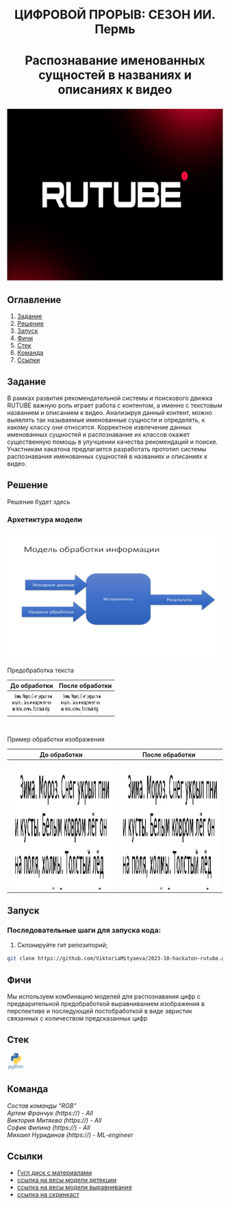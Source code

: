# <p align="center"> ЦИФРОВОЙ ПРОРЫВ: СЕЗОН ИИ. Пермь </p>
# <p align="center"> Распознавание именованных сущностей в названиях и описаниях к видео </p>
<p align="center">
<img width="600" height="400" alt="photo-rutube" src="https://github.com/ViktoriaMityaeva/2023-10-hackaton-rutube/blob/main/static-all/rutube-logo.jpg">

</p> 


## Оглавление
1. [Задание](#zadanie)
2. [Решение](#solution)
3. [Запуск](#startup)
4. [Фичи](#fichi)
5. [Стек](#stack)
6. [Команда](#team)
7. [Ссылки](#urls)

## <a name="zadanie"> Задание </a>

В рамках развития рекомендательной системы и поискового движка RUTUBE важную роль играет работа c контентом, а именно с текстовым названием и описанием к видео. Анализируя данный контент, можно выявлять так называемые именованные сущности и определять, к какому классу они относятся.
Корректное извлечение данных именованных сущностей и распознавание их классов окажет существенную помощь в улучшении качества рекомендаций и поиске.
Участникам хакатона предлагается разработать прототип системы распознавания именованных сущностей в названиях и описаниях к видео.

## <a name="solution">Решение </a>

Решение будет здесь

### Архетиктура модели
<img width="1200" height="300" alt="image" src="https://github.com/ViktoriaMityaeva/2023-10-hackaton-rutube/blob/main/static-all/arch-model.jpg"> 

<br>
<p>Предобработка текста</p>

| До обработки  | После обработки |
| ------------- | ------------- |
| <img width="100" height="50" alt="image" src="https://github.com/ViktoriaMityaeva/2023-10-hackaton-rutube/blob/main/static-all/predobr_text_before.png">  | <img width="100" height="50" alt="image" src="https://github.com/ViktoriaMityaeva/2023-10-hackaton-rutube/blob/main/static-all/predobr_text_before.png">  |


<br>
<p>Пример обработки изображения</p>

| До обработки  | После обработки |
| ------------- | ------------- |
| <img width="600" height="300" alt="image" src="https://github.com/ViktoriaMityaeva/2023-10-hackaton-rutube/blob/main/static-all/predobr_text_before.png">  | <img width="600" height="300" alt="image" src="https://github.com/ViktoriaMityaeva/2023-10-hackaton-rutube/blob/main/static-all/predobr_text_before.png">  |


## <a name="startup">Запуск</a>

### Последовательные шаги для запуска кода:
1. Склонируйте гит репозиторий;
```Bash
git clone https://github.com/ViktoriaMityaeva/2023-10-hackaton-rutube.git
```

## <a name="fichi">Фичи </a>

Мы используем комбинацию моделей для распознавания цифр с предварительной предобработкой выравниванием изображения в перспективе и последующей постобработкой в виде эвристик связанных с количеством предсказанных цифр

## <a name="stack">Стек </a>
  <img src="https://github.com/devicons/devicon/blob/master/icons/python/python-original-wordmark.svg" title="Python" alt="Python" width="40" height="40"/>&nbsp;

## <a name="team">Команда </a>

*Состав команды "RGB"*    
*Артем Франчук (https://) - All*    
*Виктория Митяева (https://) - All*    
*София Филина (https://) - All*    
*Михаил Нуридинов (https://) - ML-engineer*    

## <a name="urls">Ссылки </a>

- [Гугл диск с материалами](https://)    
- [ссылка на весы модели детекции](https://)    
- [ссылка на весы модели выравнивания](https://)    
- [ссылка на скринкаст](https://)    